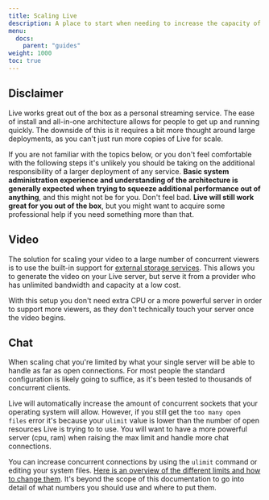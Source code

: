 ```yaml
---
title: Scaling Live
description: A place to start when needing to increase the capacity of your server.
menu:
  docs:
    parent: "guides"
weight: 1000
toc: true
---
```


## Disclaimer

Live works great out of the box as a personal streaming service. The ease of install and all-in-one architecture allows for people to get up and running quickly. The downside of this is it requires a bit more thought around large deployments, as you can't just run more copies of Live for scale.

If you are not familiar with the topics below, or you don't feel comfortable with the following steps it's unlikely you should be taking on the additional responsibility of a larger deployment of any service. **Basic system administration experience and understanding of the architecture is generally expected when trying to squeeze additional performance out of anything**, and this might not be for you. Don't feel bad. **Live will still work great for you out of the box**, but you might want to acquire some professional help if you need something more than that.

## Video

The solution for scaling your video to a large number of concurrent viewers is to use the built-in support for [external storage services](/docs/storage). This allows you to generate the video on your Live server, but serve it from a provider who has unlimited bandwidth and capacity at a low cost.

With this setup you don't need extra CPU or a more powerful server in order to support more viewers, as they don't technically touch your server once the video begins.

## Chat

When scaling chat you're limited by what your single server will be able to handle as far as open connections. For most people the standard configuration is likely going to suffice, as it's been tested to thousands of concurrent clients.

Live will automatically increase the amount of concurrent sockets that your operating system will allow. However, if you still get the `too many open files` error it's because your `ulimit` value is lower than the number of open resources Live is trying to to use. You will want to have a more powerful server (cpu, ram) when raising the max limit and handle more chat connections.

You can increase concurrent connections by using the `ulimit` command or editing your system files. [Here is an overview of the different limits and how to change them](https://www.learnitguide.net/2015/07/how-to-increase-ulimit-values-in-linux.html). It's beyond the scope of this documentation to go into detail of what numbers you should use and where to put them.
